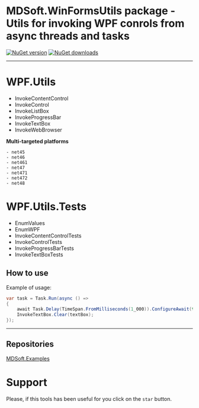 # MDSoft.WinFormsUtils package - Utils for invoking WPF conrols from async threads and tasks

[![NuGet version](https://img.shields.io/nuget/v/MDSoft.WpfUtils.svg?style=flat)](https://www.nuget.org/packages/MDSoft.WpfUtils/)
[![NuGet downloads](https://img.shields.io/nuget/dt/MDSoft.WpfUtils.svg)](https://www.nuget.org/packages/MDSoft.WpfUtils/)

--------

# WPF.Utils
- InvokeContentControl
- InvokeControl
- InvokeListBox
- InvokeProgressBar
- InvokeTextBox
- InvokeWebBrowser

**Multi-targeted platforms**
```
- net45
- net46
- net461
- net47
- net471
- net472
- net48
```

# WPF.Utils.Tests
- EnumValues
- EnumWPF
- InvokeContentControlTests
- InvokeControlTests
- InvokeProgressBarTests
- InvokeTextBoxTests

## How to use
Example of usage:

```C#
var task = Task.Run(async () =>
{
    await Task.Delay(TimeSpan.FromMilliseconds(1_000)).ConfigureAwait(true);
    InvokeTextBox.Clear(textBox);
});
```

--------

## Repositories
[MDSoft.Examples](https://github.com/DamianMorozov/MDSoft.Examples "github.com")

# Support
Please, if this tools has been useful for you click on the `star` button.
